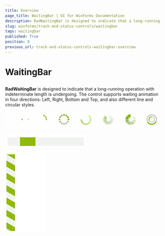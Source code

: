 ```yaml
---
title: Overview
page_title: WaitingBar | UI for WinForms Documentation
description: RadWaitingBar is designed to indicate that a long-running operation with indeterminate  length is undergoing.
slug: winforms/track-and-status-controls/waitingbar
tags: waitingbar
published: True
position: 0
previous_url: track-and-status-controls-waitingbar-overview
---
```


# WaitingBar

## 

__RadWaitingBar__ is designed to indicate that a long-running operation with indeterminate  length is undergoing. The control supports waiting animation in four directions: Left, Right, Bottom and Top, and also different line and circular styles.       

![track-and-status-controls-waitingbar-overview 001](images/track-and-status-controls-waitingbar-overview001.gif)

![track-and-status-controls-waitingbar-overview 002](images/track-and-status-controls-waitingbar-overview002.gif)

![track-and-status-controls-waitingbar-overview 003](images/track-and-status-controls-waitingbar-overview003.gif)

